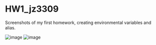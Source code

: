 # HW1_jz3309
Screenshots of my first homework, creating environmental variables and alias.

![image](https://github.com/jz3309/PUI2018_jz3309/raw/master/HW1_jz3309/screenshot1.png)
![image](https://github.com/jz3309/PUI2018_jz3309/raw/master/HW1_jz3309/screenshot2.png)
    
